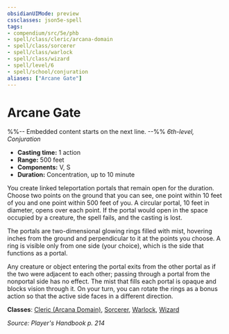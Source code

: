 ```yaml
---
obsidianUIMode: preview
cssclasses: json5e-spell
tags:
- compendium/src/5e/phb
- spell/class/cleric/arcana-domain
- spell/class/sorcerer
- spell/class/warlock
- spell/class/wizard
- spell/level/6
- spell/school/conjuration
aliases: ["Arcane Gate"]
---
```

# Arcane Gate
%%-- Embedded content starts on the next line. --%%
*6th-level, Conjuration*  

- **Casting time:** 1 action
- **Range:** 500 feet
- **Components:** V, S
- **Duration:** Concentration, up to 10 minute

You create linked teleportation portals that remain open for the duration. Choose two points on the ground that you can see, one point within 10 feet of you and one point within 500 feet of you. A circular portal, 10 feet in diameter, opens over each point. If the portal would open in the space occupied by a creature, the spell fails, and the casting is lost.

The portals are two-dimensional glowing rings filled with mist, hovering inches from the ground and perpendicular to it at the points you choose. A ring is visible only from one side (your choice), which is the side that functions as a portal.

Any creature or object entering the portal exits from the other portal as if the two were adjacent to each other; passing through a portal from the nonportal side has no effect. The mist that fills each portal is opaque and blocks vision through it. On your turn, you can rotate the rings as a bonus action so that the active side faces in a different direction.

**Classes**: [Cleric (Arcana Domain)](/Systems/5e/classes/cleric-arcana-domain-scag.md), [Sorcerer](/Systems/5e/classes/sorcerer.md), [Warlock](/Systems/5e/classes/warlock.md), [Wizard](/Systems/5e/classes/wizard.md)

*Source: Player's Handbook p. 214*